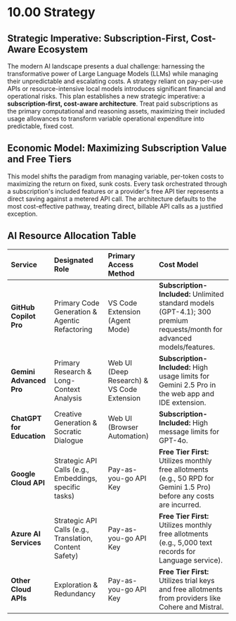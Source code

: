 
# 10.00 Strategy

## Strategic Imperative: Subscription-First, Cost-Aware Ecosystem

The modern AI landscape presents a dual challenge: harnessing the transformative power of Large Language Models (LLMs) while managing their unpredictable and escalating costs. A strategy reliant on pay-per-use APIs or resource-intensive local models introduces significant financial and operational risks. This plan establishes a new strategic imperative: a **subscription-first, cost-aware architecture**. Treat paid subscriptions as the primary computational and reasoning assets, maximizing their included usage allowances to transform variable operational expenditure into predictable, fixed cost.

## Economic Model: Maximizing Subscription Value and Free Tiers

This model shifts the paradigm from managing variable, per-token costs to maximizing the return on fixed, sunk costs. Every task orchestrated through a subscription's included features or a provider's free API tier represents a direct saving against a metered API call. The architecture defaults to the most cost-effective pathway, treating direct, billable API calls as a justified exception.

## AI Resource Allocation Table

| Service | Designated Role | Primary Access Method | Cost Model |
| :---- | :---- | :---- | :---- |
| **GitHub Copilot Pro** | Primary Code Generation & Agentic Refactoring | VS Code Extension (Agent Mode) | **Subscription-Included:** Unlimited standard models (GPT-4.1); 300 premium requests/month for advanced models/features. |
| **Gemini Advanced Pro** | Primary Research & Long-Context Analysis | Web UI (Deep Research) & VS Code Extension | **Subscription-Included:** High usage limits for Gemini 2.5 Pro in the web app and IDE extension. |
| **ChatGPT for Education** | Creative Generation & Socratic Dialogue | Web UI (Browser Automation) | **Subscription-Included:** High message limits for GPT-4o. |
| **Google Cloud API** | Strategic API Calls (e.g., Embeddings, specific tasks) | Pay-as-you-go API Key | **Free Tier First:** Utilizes monthly free allotments (e.g., 50 RPD for Gemini 1.5 Pro) before any costs are incurred. |
| **Azure AI Services** | Strategic API Calls (e.g., Translation, Content Safety) | Pay-as-you-go API Key | **Free Tier First:** Utilizes monthly free allotments (e.g., 5,000 text records for Language service). |
| **Other Cloud APIs** | Exploration & Redundancy | Pay-as-you-go API Key | **Free Tier First:** Utilizes trial keys and free allotments from providers like Cohere and Mistral. |

